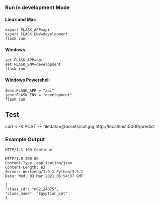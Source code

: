 ### Run in development Mode
#### Linux and Mac
```
export FLASK_APP=api
export FLASK_ENV=development
flask run
```

#### Windows
```
set FLASK_APP=api
set FLASK_ENV=development
flask run
```

#### Windows Powershell
```
$env:FLASK_APP = "api"
$env:FLASK_ENV = "development"
flask run
```

## Test
curl -i -X POST -F filedata=@assets/cat.jpg http://localhost:5000/predict

### Example Output
```
HTTP/1.1 100 Continue

HTTP/1.0 200 OK
Content-Type: application/json
Content-Length: 63
Server: Werkzeug/1.0.1 Python/3.9.1
Date: Wed, 03 Mar 2021 06:54:37 GMT

{
"class_id": "n02124075",
"class_name": "Egyptian_cat"
}
```
